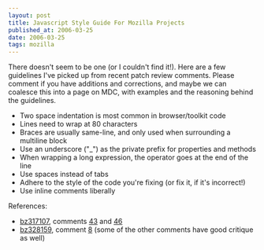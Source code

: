 ```yaml
---
layout: post
title: Javascript Style Guide For Mozilla Projects
published_at: 2006-03-25
date: 2006-03-25
tags: mozilla
---
```


There doesn't seem to be one (or I couldn't find it!). Here are a few guidelines I've picked up from recent patch review comments. Please comment if you have additions and corrections, and maybe we can coalesce this into a page on MDC, with examples and the reasoning behind the guidelines.

*   Two space indentation is most common in browser/toolkit code
*   Lines need to wrap at 80 characters
*   Braces are usually same-line, and only used when surrounding a multiline block
*   Use an underscore ("_") as the private prefix for properties and methods
*   When wrapping a long expression, the operator goes at the end of the line
*   Use spaces instead of tabs
*   Adhere to the style of the code you're fixing (or fix it, if it's incorrect!)
*   Use inline comments liberally

References:

*   [bz317107](https://bugzilla.mozilla.org/show_bug.cgi?id=317107), comments [43](https://bugzilla.mozilla.org/show_bug.cgi?id=317107#c43) and [46](https://bugzilla.mozilla.org/show_bug.cgi?id=317107#c46)
*   [bz328159](https://bugzilla.mozilla.org/show_bug.cgi?id=328159), comment [8](https://bugzilla.mozilla.org/show_bug.cgi?id=328159#c8) (some of the other comments have good critique as well)